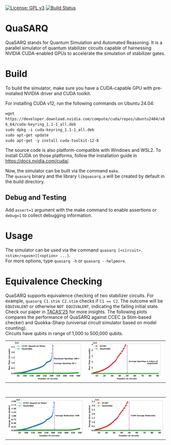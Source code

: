 [![License: GPL v3](https://img.shields.io/badge/License-GPLv3-blue.svg)](https://www.gnu.org/licenses/gpl-3.0)
[![Build Status](https://github.com/muhos/QuaSARQ/actions/workflows/test-build.yml/badge.svg)](https://github.com/muhos/QuaSARQ/actions/workflows/test-build.yml)
# QuaSARQ
QuaSARQ stands for Quantum Simulation and Automated Reasoning. 
It is a parallel simulator of quantum stabilizer circuits capable of harnessing NVIDIA CUDA-enabled GPUs to accelerate the simulation of stabilizer gates. 

# Build
To build the simulator, make sure you have a CUDA-capable GPU with pre-installed NVIDIA driver and CUDA toolkit.

For installing CUDA v12, run the following commands on Ubuntu 24.04:<br>

`wget https://developer.download.nvidia.com/compute/cuda/repos/ubuntu2404/x86_64/cuda-keyring_1.1-1_all.deb`<br>
`sudo dpkg -i cuda-keyring_1.1-1_all.deb`<br>
`sudo apt-get update`<br>
`sudo apt-get -y install cuda-toolkit-12-8`<br>

The source code is also platform-compatible with Windows and WSL2. To install CUDA on those platforms, follow the
installation guide in https://docs.nvidia.com/cuda/.

Now, the simulator can be built via the command `make`.<br>
The `quasarq` binary and the library `libquasarq.a` will be created by default in the build directory.<br>

## Debug and Testing
Add `assert=1` argument with the make command to enable assertions or `debug=1` to collect debugging information.<br>

# Usage
The simulator can be used via the command `quasarq [<circuit>.<stim>/<qasm>][<option> ...]`.<br>
For more options, type `quasarq -h` or `quasarq --helpmore`.

# Equivalence Checking
QuaSARQ supports equivalence checking of two stabilizer circuits. For example, `quasarq C1.stim C2.stim` checks if `C1 == C2`. 
The outcome will be `EQUIVALENT` or otherwise `NOT EQUIVALENT`, indicating the failing initial state.<br>
Check our paper in [TACAS'25](https://doi.org/10.1007/978-3-031-90660-2_6) for more insights.
The following plots compares the performance of QuaSARQ against CCEC (a Stim-based checker) and Quokka-Sharp (universal circuit simulator based on model counting).<br>
Circuits have qubits in range of 1,000 to 500,000 qubits.<br>

<table>
  <tr>
    <td><img src="graphs/time_vs_ccec.png" alt="Runtime for QuaSARQ vs CCEC" width="400"></td>
    <td><img src="graphs/time_vs_quokka.png" alt="Runtime for QuaSARQ vs Quokka-Sharp" width="400"></td>
  </tr>
</table>
<br>
<table>
  <tr>
    <td><img src="graphs/energy_vs_ccec.png" alt="Energy for QuaSARQ vs CCEC" width="400"></td>
    <td><img src="graphs/energy_vs_quokka.png" alt="Energy for QuaSARQ vs Quokka-Sharp" width="400"></td>
  </tr>
</table>
